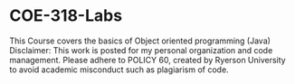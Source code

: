 # COE-318-Labs
This Course covers the basics of Object oriented programming (Java)
Disclaimer: This work is posted for my personal organization and code management. Please adhere to POLICY 60, created by Ryerson University to avoid academic misconduct such as plagiarism of code.
